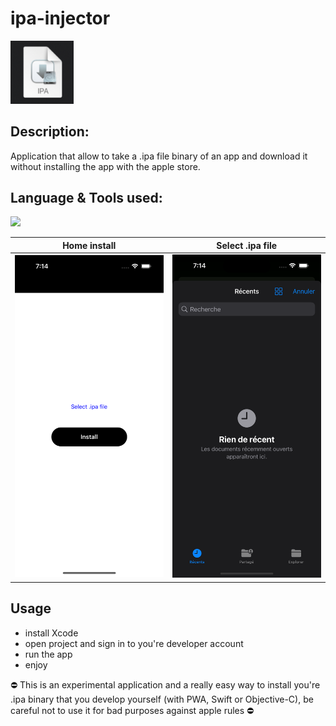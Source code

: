 # ipa-injector

<img width="20%" src="https://github.com/Antoinegtir/ipa-injector/blob/main/screenshot/logo.jpg?raw=true"/>

## Description:
Application that allow to take a .ipa file binary of an app and download it without installing the app with the apple store.

## Language & Tools used:

<img src="https://skillicons.dev/icons?i=c,ruby,Xcode"/>

Home install               |  Select .ipa file
:-------------------------:|:-------------------------:
![](https://github.com/Antoinegtir/ipa-injector/blob/main/screenshot/home.png?raw=true)|![](https://github.com/Antoinegtir/ipa-injector/blob/main/screenshot/select.png?raw=true)|

## Usage

- install Xcode
- open project and sign in to you're developer account
- run the app
- enjoy


⛔️ This is an experimental application and a really easy way to install you're .ipa binary that you develop yourself (with PWA, Swift or Objective-C), be careful not to use it for bad purposes against apple rules ⛔️